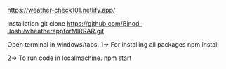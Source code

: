 https://weather-check101.netlify.app/

Installation
git clone https://github.com/Binod-Joshi/wheatherappforMIRRAR.git

Open terminal in windows/tabs.
1-> For installing all packages
npm install

2-> To run code in localmachine.
npm start
 

